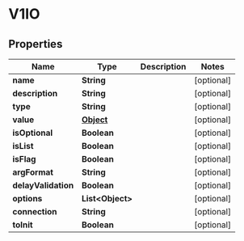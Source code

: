 

# V1IO

## Properties

Name | Type | Description | Notes
------------ | ------------- | ------------- | -------------
**name** | **String** |  |  [optional]
**description** | **String** |  |  [optional]
**type** | **String** |  |  [optional]
**value** | [**Object**](.md) |  |  [optional]
**isOptional** | **Boolean** |  |  [optional]
**isList** | **Boolean** |  |  [optional]
**isFlag** | **Boolean** |  |  [optional]
**argFormat** | **String** |  |  [optional]
**delayValidation** | **Boolean** |  |  [optional]
**options** | **List&lt;Object&gt;** |  |  [optional]
**connection** | **String** |  |  [optional]
**toInit** | **Boolean** |  |  [optional]



